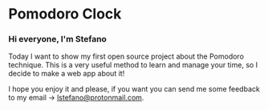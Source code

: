 # Pomodoro Clock

### Hi everyone, I'm Stefano 

Today I want to show my first open source project about the Pomodoro technique. This is a very useful method to learn and manage your time, so I decide to
make a web app about it!

I hope you enjoy it and please, if you want you can send me some feedback to my email -> lstefano@protonmail.com.
